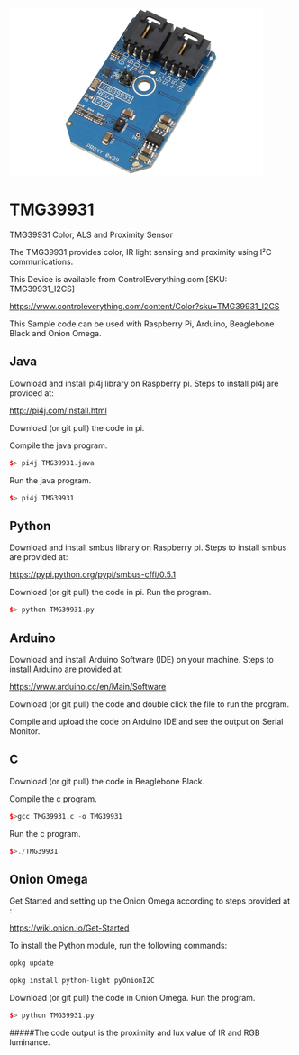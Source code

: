 [![TMG39931](TMG39931_I2CS.png)](https://www.controleverything.com/content/Color?sku=TMG39931_I2CS)
# TMG39931
TMG39931 Color, ALS and Proximity Sensor

The TMG39931 provides color, IR light sensing and proximity using I²C communications.

This Device is available from ControlEverything.com [SKU: TMG39931_I2CS]

https://www.controleverything.com/content/Color?sku=TMG39931_I2CS

This Sample code can be used with Raspberry Pi, Arduino, Beaglebone Black and Onion Omega.

## Java
Download and install pi4j library on Raspberry pi. Steps to install pi4j are provided at:

http://pi4j.com/install.html

Download (or git pull) the code in pi.

Compile the java program.
```cpp
$> pi4j TMG39931.java
```

Run the java program.
```cpp
$> pi4j TMG39931
```

## Python
Download and install smbus library on Raspberry pi. Steps to install smbus are provided at:

https://pypi.python.org/pypi/smbus-cffi/0.5.1

Download (or git pull) the code in pi. Run the program.

```cpp
$> python TMG39931.py
```

## Arduino
Download and install Arduino Software (IDE) on your machine. Steps to install Arduino are provided at:

https://www.arduino.cc/en/Main/Software

Download (or git pull) the code and double click the file to run the program.

Compile and upload the code on Arduino IDE and see the output on Serial Monitor.


## C

Download (or git pull) the code in Beaglebone Black.

Compile the c program.
```cpp
$>gcc TMG39931.c -o TMG39931
```
Run the c program.
```cpp
$>./TMG39931
```

## Onion Omega

Get Started and setting up the Onion Omega according to steps provided at :

https://wiki.onion.io/Get-Started

To install the Python module, run the following commands:
```cpp
opkg update
```
```cpp
opkg install python-light pyOnionI2C
```

Download (or git pull) the code in Onion Omega. Run the program.

```cpp
$> python TMG39931.py
```

#####The code output is the proximity and lux value of IR and RGB luminance.

